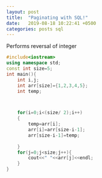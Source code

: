 ```yaml
---
layout: post
title:  "Paginating with SQL!"
date:   2019-08-18 10:22:41 +0500
categories: posts sql
---
```

Performs reversal of integer

```cpp
#include<iostream>
using namespace std;
const int size=5;
int main(){
	int i,j;
	int arr[size]={1,2,3,4,5};
	int temp;



	for(i=0;i<(size/ 2);i++)
	{
		temp=arr[i];
		arr[i]=arr[size-i-1];
		arr[size-i-1]=temp;
		
	}
	for(j=0;j<size;j++){
		cout<<" "<<arr[j]<<endl;
	}
}
```

[jekyll-docs]: https://jekyllrb.com/docs/home
[jekyll-gh]:   https://github.com/jekyll/jekyll
[jekyll-talk]: https://talk.jekyllrb.com/
